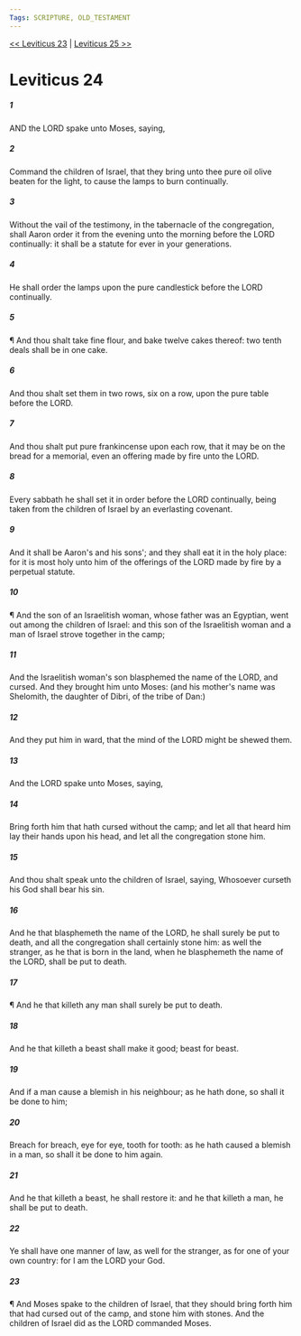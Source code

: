 ```yaml
---
Tags: SCRIPTURE, OLD_TESTAMENT
---
```


[<< Leviticus 23](OLD_TESTAMENT/03_Leviticus/Leviticus_23.md) | [Leviticus 25 >>](OLD_TESTAMENT/03_Leviticus/Leviticus_25.md)

# Leviticus 24

##### 1
 AND the LORD spake unto Moses, saying,
##### 2
 Command the children of Israel, that they bring unto thee pure oil olive beaten for the light, to cause the lamps to burn continually.
##### 3
 Without the vail of the testimony, in the tabernacle of the congregation, shall Aaron order it from the evening unto the morning before the LORD continually: it shall be a statute for ever in your generations.
##### 4
 He shall order the lamps upon the pure candlestick before the LORD continually.
##### 5
 ¶ And thou shalt take fine flour, and bake twelve cakes thereof: two tenth deals shall be in one cake.
##### 6
 And thou shalt set them in two rows, six on a row, upon the pure table before the LORD.
##### 7
 And thou shalt put pure frankincense upon each row, that it may be on the bread for a memorial, even an offering made by fire unto the LORD.
##### 8
 Every sabbath he shall set it in order before the LORD continually, being taken from the children of Israel by an everlasting covenant.
##### 9
 And it shall be Aaron's and his sons'; and they shall eat it in the holy place: for it is most holy unto him of the offerings of the LORD made by fire by a perpetual statute.
##### 10
 ¶ And the son of an Israelitish woman, whose father was an Egyptian, went out among the children of Israel: and this son of the Israelitish woman and a man of Israel strove together in the camp;
##### 11
 And the Israelitish woman's son blasphemed the name of the LORD, and cursed.  And they brought him unto Moses: (and his mother's name was Shelomith, the daughter of Dibri, of the tribe of Dan:)
##### 12
 And they put him in ward, that the mind of the LORD might be shewed them.
##### 13
 And the LORD spake unto Moses, saying,
##### 14
 Bring forth him that hath cursed without the camp; and let all that heard him lay their hands upon his head, and let all the congregation stone him.
##### 15
 And thou shalt speak unto the children of Israel, saying, Whosoever curseth his God shall bear his sin.
##### 16
 And he that blasphemeth the name of the LORD, he shall surely be put to death, and all the congregation shall certainly stone him: as well the stranger, as he that is born in the land, when he blasphemeth the name of the LORD, shall be put to death.
##### 17
 ¶ And he that killeth any man shall surely be put to death.
##### 18
 And he that killeth a beast shall make it good; beast for beast.
##### 19
 And if a man cause a blemish in his neighbour; as he hath done, so shall it be done to him;
##### 20
 Breach for breach, eye for eye, tooth for tooth: as he hath caused a blemish in a man, so shall it be done to him again.
##### 21
 And he that killeth a beast, he shall restore it: and he that killeth a man, he shall be put to death.
##### 22
 Ye shall have one manner of law, as well for the stranger, as for one of your own country: for I am the LORD your God.
##### 23
 ¶ And Moses spake to the children of Israel, that they should bring forth him that had cursed out of the camp, and stone him with stones.  And the children of Israel did as the LORD commanded Moses.
